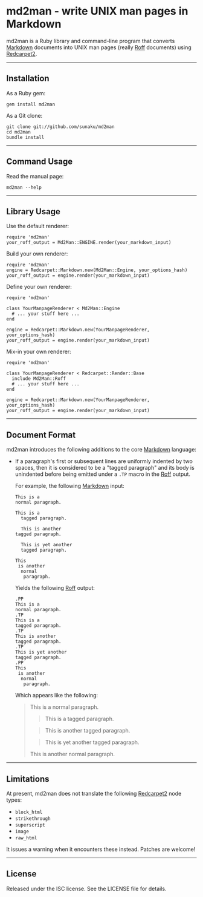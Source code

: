 md2man - write UNIX man pages in Markdown
==============================================================================

md2man is a Ruby library and command-line program that converts [Markdown]
documents into UNIX man pages (really [Roff] documents) using [Redcarpet2].

[Roff]: http://troff.org
[Markdown]: http://daringfireball.net/projects/markdown/
[Redcarpet2]: https://github.com/tanoku/redcarpet

------------------------------------------------------------------------------
Installation
------------------------------------------------------------------------------

As a Ruby gem:

    gem install md2man

As a Git clone:

    git clone git://github.com/sunaku/md2man
    cd md2man
    bundle install

------------------------------------------------------------------------------
Command Usage
------------------------------------------------------------------------------

Read the manual page:

    md2man --help

------------------------------------------------------------------------------
Library Usage
------------------------------------------------------------------------------

Use the default renderer:

    require 'md2man'
    your_roff_output = Md2Man::ENGINE.render(your_markdown_input)

Build your own renderer:

    require 'md2man'
    engine = Redcarpet::Markdown.new(Md2Man::Engine, your_options_hash)
    your_roff_output = engine.render(your_markdown_input)

Define your own renderer:

    require 'md2man'

    class YourManpageRenderer < Md2Man::Engine
      # ... your stuff here ...
    end

    engine = Redcarpet::Markdown.new(YourManpageRenderer, your_options_hash)
    your_roff_output = engine.render(your_markdown_input)

Mix-in your own renderer:

    require 'md2man'

    class YourManpageRenderer < Redcarpet::Render::Base
      include Md2Man::Roff
      # ... your stuff here ...
    end

    engine = Redcarpet::Markdown.new(YourManpageRenderer, your_options_hash)
    your_roff_output = engine.render(your_markdown_input)

------------------------------------------------------------------------------
Document Format
------------------------------------------------------------------------------

md2man introduces the following additions to the core [Markdown] language:

  * If a paragraph's first or subsequent lines are uniformly indented by two
    spaces, then it is considered to be a "tagged paragraph" and its body is
    unindented before being emitted under a `.TP` macro in the [Roff] output.

    For example, the following [Markdown] input:

        This is a
        normal paragraph.

        This is a
          tagged paragraph.

          This is another
        tagged paragraph.

          This is yet another
          tagged paragraph.

        This
         is another
          normal
           paragraph.

    Yields the following [Roff] output:

        .PP
        This is a
        normal paragraph.
        .TP
        This is a
        tagged paragraph.
        .TP
        This is another
        tagged paragraph.
        .TP
        This is yet another
        tagged paragraph.
        .PP
        This
         is another
          normal
           paragraph.

    Which appears like the following:

      >This is a
      >normal paragraph.
      >
      >>This is a
      >>tagged paragraph.
      >
      >>This is another
      >>tagged paragraph.
      >
      >>This is yet another
      >>tagged paragraph.
      >
      >This
      > is another
      >  normal
      >   paragraph.

------------------------------------------------------------------------------
Limitations
------------------------------------------------------------------------------

At present, md2man does not translate the following [Redcarpet2] node types:

  * `block_html`
  * `strikethrough`
  * `superscript`
  * `image`
  * `raw_html`

It issues a warning when it encounters these instead.  Patches are welcome!

------------------------------------------------------------------------------
License
------------------------------------------------------------------------------

Released under the ISC license.  See the LICENSE file for details.
